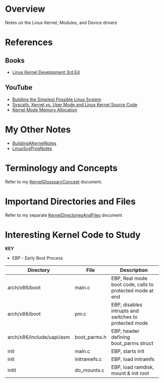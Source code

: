 # Overview

Notes on the Linux Kernel, Modules, and Device drivers

# References

## Books

* [Linux Kernel Development 3rd Ed](https://www.amazon.com/Linux-Kernel-Development-Robert-Love/dp/0672329468/ref=cm_cr_arp_d_product_top?ie=UTF8)

## YouTube

* [Building the Simplest Possible Linux System](https://www.youtube.com/watch?v=Sk9TatW9ino&t=6330s)
* [Syscalls, Kernel vs. User Mode and Linux Kernel Source Code](https://www.youtube.com/watch?v=fLS99zJDHOc)
* [Kernel Mode Memory Allocation](https://www.youtube.com/watch?v=1Y3Ot5xFZDA&list=PL2TXDotVKyDBEfWSKcePqRRCp9EehqDGF)

# My Other Notes

* [BuildingAKernelNotes](https://github.com/GitLeeRepo/LinuxKernelNotes/blob/master/BuildingAKernelNotes.md#overview)
* [LinuxSysProgNotes](https://github.com/GitLeeRepo/LinuxSysProgNotes/blob/master/LinuxSysProgNotes.md#overview)

# Terminology and Concepts

Refer to my [KernelGlosssaryConcept](https://github.com/GitLeeRepo/LinuxKernelNotes/blob/master/KernelGlosssaryConcepts.md#overview) document.

# Importand Directories and Files

Refer to my separate [KernelDirectoriesAndFiles](https://github.com/GitLeeRepo/LinuxKernelNotes/blob/master/KernelDirectoriesAndFiles.md#overview) document

# Interesting Kernel Code to Study

**KEY**
* EBP - Early Boot Process

Directory                     | File              | Description 
------------------------------|-------------------|------------------------------------------------------------------------
arch/x86/boot                 | main.c            | EBP, Real mode boot code, calls to protected mode at end
arch/x86/boot                 | pm.c              | EBP, disables intrupts and switches to protected mode
arch/x86/include/uapi/asm     | boot_parms.h      | EBP, header defining boot_parms struct
init                          | main.c            | EBP, starts init
init                          | initramefs.c      | EBP, load initramfs
intit                         | do_mounts.c       | EBP, load ramdisk, mount & init root 
